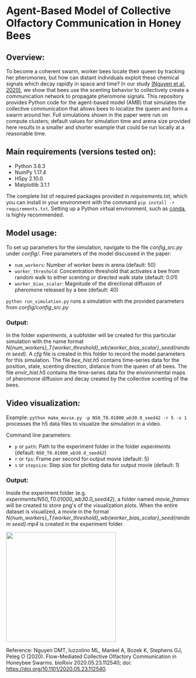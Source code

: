 # Agent-Based Model of Collective Olfactory Communication in Honey Bees

## Overview:

To become a coherent swarm, worker bees locate their queen by tracking her pheromones, but how can distant individuals exploit these chemical signals which decay rapidly in space and time? In our study [(Nguyen et al. 2020)](https://www.biorxiv.org/content/10.1101/2020.05.23.112540v1), we show that bees use the scenting behavior to collectively create a communication network to propagate pheromone signals. This repository provides Python code for the agent-based model (AMB) that simulates the collective communication that allows bees to localize the queen and form a swarm around her. Full simulations shown in the paper were run on compute clusters; default values for simulation time and arena size provided here results in a smaller and shorter example that could be run locally at a reasonable time.

## Main requirements (versions tested on):
- Python 3.8.3
- NumPy 1.17.4
- H5py 2.10.0
- Matplotlib 3.1.1

The complete list of required packages provided in *requirements.txt*, which you can install in your environment with the command `pip install -r requirements.txt`. Setting up a Python virtual environment, such as [conda](https://docs.conda.io/projects/conda/en/latest/user-guide/tasks/manage-environments.html), is highly recommended.

## Model usage:
To set up parameters for the simulation, navigate to the file *config_src.py* under *config/*. Free parameters of the model discussed in the paper:
- `num_workers`: Number of worker bees in arena (default: 50)
- `worker_threshold`: Concentration threshold that activates a bee from random walk to either scenting or directed walk state (default: 0.01)
- `worker_bias_scalar`: Magnitude of the directional diffusion of pheromone released by a bee (default: 40)

`python run_simulation.py` runs a simulation with the provided parameters from *config/config_src.py*

### Output:
In the folder *experiments*, a subfolder will be created for this particular simulation with the name format *N{num_workers}_T{worker_threshold}_wb{worker_bias_scalar}_seed{random seed}*. A *cfg* file is created in this folder to record the model parameters for this simulation. The file *bee_hist.h5* contains time-series data for the position, state, scenting direction, distance from the queen of all bees. The file *envir_hist.h5* contains the time-series data for the environmental maps of pheromone diffusion and decay created by the collective scenting of the bees.


## Video visualization:
Example: `python make_movie.py -p N50_T0.01000_wb30.0_seed42 -r 5 -s 1` processes the h5 data files to visualize the simulation in a video.

Command line parameters:
- `p` or `path`: Path to the experiment folder in the folder *experiments* (default: `N50_T0.01000_wb30.0_seed42`)
- `r` or `fps`: Frame per second for output movie (default: 5)
- `s` or `stepsize`: Step size for plotting data for output movie (default: 1)

### Output:
Inside the experiment folder (e.g. *experiments/N50_T0.01000_wb30.0_seed42*), a folder named *movie_frames* will be created to store png's of the visualization plots. When the entire dataset is visualized, a movie in the format *N{num_workers}_T{worker_threshold}_wb{worker_bias_scalar}_seed{random seed}.mp4* is created in the experiment folder.

<img src="doc/example.gif" width="300"/>

Reference:
Nguyen DMT, Iuzzolino ML, Mankel A, Bozek K, Stephens GJ, Peleg O (2020). Flow-Mediated Collective Olfactory
Communication in Honeybee Swarms. bioRxiv 2020.05.23.112540; doi: https://doi.org/10.1101/2020.05.23.112540.
